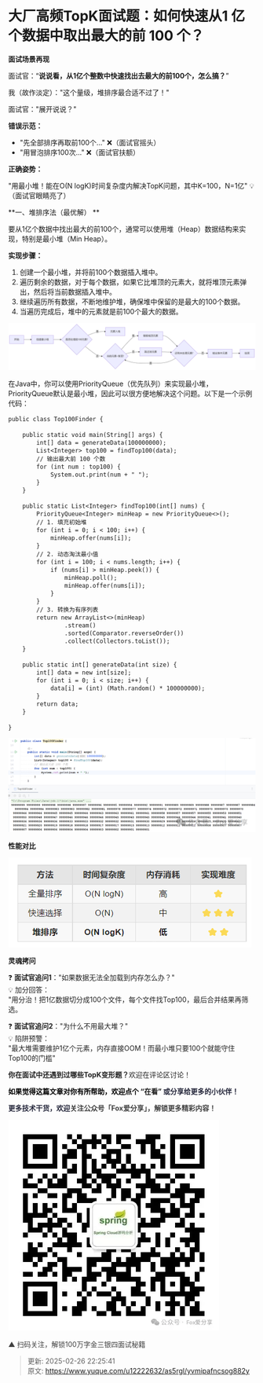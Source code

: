 # 大厂高频TopK面试题：如何快速从1 亿个数据中取出最大的前 100 个？

**面试场景再现**

面试官：“**说说看，从1亿个整数中快速找出去最大的前100个，怎么搞？**”

<font style="color:rgba(0, 0, 0, 0.9);">我（故作淡定）："这个量级，堆排序最合适不过了！"</font>

<font style="color:rgba(0, 0, 0, 0.9);">面试官："展开说说？" </font>

**错误示范：**

+ "先全<font style="color:rgba(0, 0, 0, 0.9);">部排序再取前100个..." </font><font style="color:rgba(0, 0, 0, 0.9);">❌</font><font style="color:rgba(0, 0, 0, 0.9);">（面试官摇头）  </font>
+ <font style="color:rgba(0, 0, 0, 0.9);">"用冒泡排</font>序100次..." ❌（面试官扶额）

**正确姿势：**

"用最小堆！能在O(N logK)时间复杂度内解决TopK问题，其中K=100，N=1亿" 💡（面试官眼睛亮了）



**一、堆排序法（最优解） **

要从1亿个数据中找出最大的前100个，通常可以使用堆（Heap）数据结构来实现，特别是最小堆（Min Heap）。

**实现步骤：**

1. 创建一个最小堆，并将前100个数据插入堆中。
2. 遍历剩余的数据，对于每个数据，如果它比堆顶的元素大，就将堆顶元素弹出，然后将当前数据插入堆中。
3. 继续遍历所有数据，不断地维护堆，确保堆中保留的是最大的100个数据。
4. 当遍历完成后，堆中的元素就是前100个最大的数据。

![1740489998036-bb8b1d18-d1f4-4c2a-820c-553c973b3234.png](./img/6XHv4PFxb-aSoFUy/1740489998036-bb8b1d18-d1f4-4c2a-820c-553c973b3234-136878.png)

在Java中，你可以使用PriorityQueue（优先队列）来实现最小堆，PriorityQueue默认是最小堆，因此可以很方便地解决这个问题。以下是一个示例代码：

```plain
public class Top100Finder {

    public static void main(String[] args) {
        int[] data = generateData(100000000);
        List<Integer> top100 = findTop100(data);
        // 输出最大前 100 个数
        for (int num : top100) {
            System.out.print(num + " ");
        }
    }

    public static List<Integer> findTop100(int[] nums) {
        PriorityQueue<Integer> minHeap = new PriorityQueue<>();
        // 1. 填充初始堆
        for (int i = 0; i < 100; i++) {
            minHeap.offer(nums[i]);
        }
        // 2. 动态淘汰最小值
        for (int i = 100; i < nums.length; i++) {
            if (nums[i] > minHeap.peek()) {
                minHeap.poll();
                minHeap.offer(nums[i]);
            }
        }
        // 3. 转换为有序列表
        return new ArrayList<>(minHeap)
                .stream()
                .sorted(Comparator.reverseOrder())
                .collect(Collectors.toList());
    }

    public static int[] generateData(int size) {
        int[] data = new int[size];
        for (int i = 0; i < size; i++) {
            data[i] = (int) (Math.random() * 100000000);
        }
        return data;
    }

}
```

![1740488831041-fd1f6829-1555-4857-a925-f91475faf207.png](./img/6XHv4PFxb-aSoFUy/1740488831041-fd1f6829-1555-4857-a925-f91475faf207-115475.png)



**性能对比**

![1740489242419-b0d9bb0a-5f1a-4114-9d10-59661c759f96.png](./img/6XHv4PFxb-aSoFUy/1740489242419-b0d9bb0a-5f1a-4114-9d10-59661c759f96-852033.png)



**灵魂拷问**

<font style="color:rgba(0, 0, 0, 0.87);">❓</font><font style="color:rgba(0, 0, 0, 0.87);"> </font>**<font style="color:rgba(0, 0, 0, 0.87);">面试官追问1</font>**<font style="color:rgba(0, 0, 0, 0.87);">："如果数据无法全加载到内存怎么办？"</font>  
<font style="color:rgba(0, 0, 0, 0.87);">💡</font><font style="color:rgba(0, 0, 0, 0.87);"> 加分回答：</font>  
<font style="color:rgba(0, 0, 0, 0.87);">"用分治！把1亿数据切分成100个文件，每个文件找Top100，最后合并结果再筛选。</font>

<font style="color:rgba(0, 0, 0, 0.87);">❓</font><font style="color:rgba(0, 0, 0, 0.87);"> </font>**<font style="color:rgba(0, 0, 0, 0.87);">面试官追问2</font>**<font style="color:rgba(0, 0, 0, 0.87);">："为什么不用最大堆？"  
</font><font style="color:rgba(0, 0, 0, 0.87);">💡</font><font style="color:rgba(0, 0, 0, 0.87);"> 陷阱预警：  
</font><font style="color:rgba(0, 0, 0, 0.87);">"最大堆需要维护1亿个元素，内存直接OOM！而最小堆只要100个就能守住Top100的门槛"</font>

<font style="color:rgba(0, 0, 0, 0.87);"></font>

**<font style="color:rgba(0, 0, 0, 0.87);">你在面试中还遇到过哪些TopK变形题？</font>**<font style="color:rgba(0, 0, 0, 0.87);">欢迎在评论区讨论！</font>

<font style="color:rgba(0, 0, 0, 0.87);"></font>

**<font style="color:rgb(0, 0, 0);">如果觉得这篇文章对你有所帮助，欢迎点个 </font>****“在看”****<font style="color:rgba(6, 8, 31, 0.88);"> 或分享给更多的小伙伴！</font>**

**<font style="color:rgba(6, 8, 31, 0.88);">更多技术干货，欢迎</font>****<font style="color:rgb(64, 64, 64);">关注公众号「Fox爱分享」</font>****<font style="color:rgb(64, 64, 64);">，解锁更多精彩内容！</font>**

![1740384283531-bb01b179-160d-47ae-9577-ac05dcb889f4.webp](./img/6XHv4PFxb-aSoFUy/1740384283531-bb01b179-160d-47ae-9577-ac05dcb889f4-783279.webp)

<font style="color:rgb(64, 64, 64);">▲ 扫码关注，解锁100万字金三银四面试秘籍</font>

<font style="color:rgba(0, 0, 0, 0.87);"></font>



> 更新: 2025-02-26 22:25:41  
> 原文: <https://www.yuque.com/u12222632/as5rgl/yvmipafncsog882y>